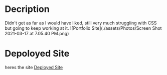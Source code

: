 # Decription
Didn't get as far as I would have liked, still very much struggling with CSS but going to keep working at it.
![Portfolio  Site](./assets/Photos/Screen Shot 2021-03-17 at 7.05.40 PM.png)


# Depoloyed Site
heres the site
[Deployed Site](https://ianferguson-36.github.io/Personal-Professional-Pretty-Portfolio-01/)